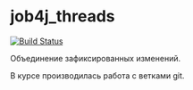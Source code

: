 # job4j_threads

[![Build Status](https://app.travis-ci.com/malletmustdie/job4j_threads.svg?branch=master)](https://app.travis-ci.com/malletmustdie/job4j_threads)

Объединение зафиксированных изменений.

В курсе производилась работа с ветками git.